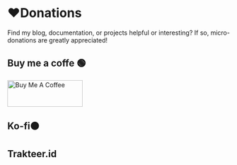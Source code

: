 # ❤️Donations

Find my blog, documentation, or projects helpful or interesting? If so, micro-donations are greatly appreciated!

## Buy me a coffe 🟢

<a href="https://www.buymeacoffee.com/LRMN" target="_blank"><img src="https://cdn.buymeacoffee.com/buttons/v2/default-yellow.png" alt="Buy Me A Coffee" style="height: 60px !important;width: 170px !important;" ></a>


## Ko-fi🟠

<script type='text/javascript' src='https://storage.ko-fi.com/cdn/widget/Widget_2.js'></script><script type='text/javascript'>kofiwidget2.init('Support Me on Ko-fi', '#29abe0', 'V7V8L3XSC');kofiwidget2.draw();</script> 


## Trakteer.id
<script type='text/javascript' src='https://assets.trakteer.id/js/trbtn-overlay.min.js'></script><script type='text/javascript' class='troverlay'>(function() {var trbtnId = trbtnOverlay.init('Dukung Saya di Trakteer','#be1e2d','https://trakteer.id/lrmn/tip/embed/modal','https://cdn.trakteer.id/images/embed/trbtn-icon.png','40','inline');trbtnOverlay.draw(trbtnId);})();</script>